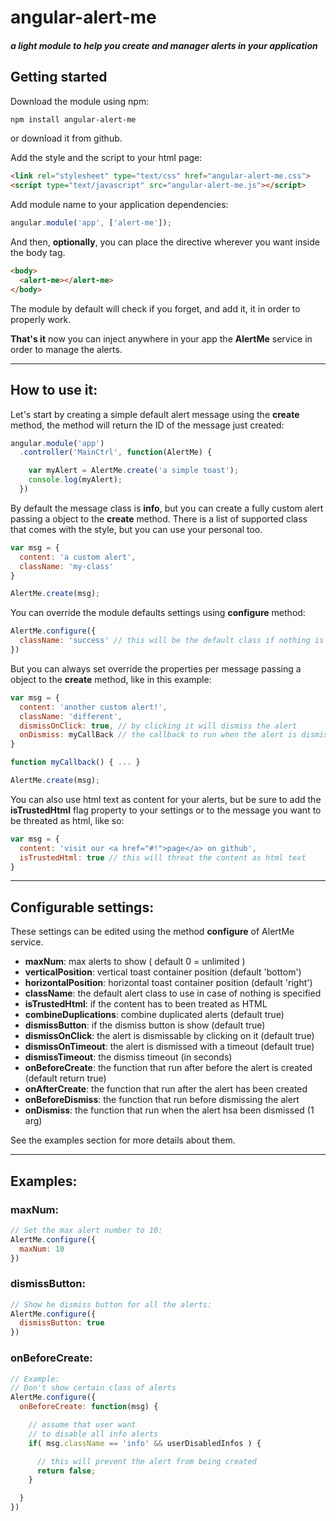 # angular-alert-me
##### a light module to help you create and manager alerts in your application

## Getting started
Download the module using npm:
```bash
npm install angular-alert-me
```
or download it from github.

Add the style and the script to your html page:
```html
<link rel="stylesheet" type="text/css" href="angular-alert-me.css">
<script type="text/javascript" src="angular-alert-me.js"></script>
```
Add module name to your application dependencies:
```javascript
angular.module('app', ['alert-me']);
```
And then, __optionally__, you can place the __<alert-me>__ directive wherever you want inside the body tag.
```html
<body>
  <alert-me></alert-me>
</body>
```
The module by default will check if you forget, and add it, it in order to properly work.

__That's it__ now you can inject anywhere in your app the __AlertMe__ service in order to manage the alerts.

---
## How to use it:
Let's start by creating a simple default alert message using the __create__ method, the method will return the ID of the message just created:

```javascript
angular.module('app')
  .controller('MainCtrl', function(AlertMe) {

    var myAlert = AlertMe.create('a simple toast');
    console.log(myAlert);
  })
```

By default the message class is **info**, but you can create a fully custom alert passing a object to the __create__ method.
There is a list of supported class that comes with the style, but you can use your personal too.

```javascript
var msg = {
  content: 'a custom alert',
  className: 'my-class'
}

AlertMe.create(msg);
```

You can override the module defaults settings using __configure__ method:
```javascript
AlertMe.configure({
  className: 'success' // this will be the default class if nothing is passed
})
```
But you can always set override the properties per message passing a object to the __create__ method, like in this example:

```javascript
var msg = {
  content: 'another custom alert!',
  className: 'different',
  dismissOnClick: true, // by clicking it will dismiss the alert
  onDismiss: myCallBack // the callback to run when the alert is dismissed
}

function myCallback() { ... }

AlertMe.create(msg);
```

You can also use html text as content for your alerts, but be sure to add the __isTrustedHtml__ flag property to your settings or to the message you want to be threated as html, like so:
```javascript
var msg = {
  content: 'visit our <a href="#!">page</a> on github',
  isTrustedHtml: true // this will threat the content as html text
}

```
---

## Configurable settings:
These settings can be edited using the method __configure__ of AlertMe service.
* __maxNum__: max alerts to show ( default 0 = unlimited )
* __verticalPosition__: vertical toast container position (default 'bottom')
* __horizontalPosition__: horizontal toast container position (default 'right')
* __className__: the default alert class to use in case of nothing is specified
* __isTrustedHtml__: if the content has to been treated as HTML
* __combineDuplications__: combine duplicated alerts (default true)
* __dismissButton__: if the dismiss button is show (default true)
* __dismissOnClick__: the alert is dismissable by clicking on it (default true)
* __dismissOnTimeout__: the alert is dismissed with a timeout (default true)
* __dismissTimeout__: the dismiss timeout (in seconds)
* __onBeforeCreate__: the function that run after before the alert is created (default return true)
* __onAfterCreate__: the function that run after the alert has been created
* __onBeforeDismiss__: the function that run before dismissing the alert
* __onDismiss__: the function that run when the alert hsa been dismissed (1 arg)

See the examples section for more details about them.

---

## Examples:
### maxNum:
```javascript
// Set the max alert number to 10:
AlertMe.configure({
  maxNum: 10
})
```
### dismissButton:
```javascript
// Show he dismiss button for all the alerts:
AlertMe.configure({
  dismissButton: true
})
```
### onBeforeCreate:
```javascript
// Example:
// Don't show certain class of alerts
AlertMe.configure({
  onBeforeCreate: function(msg) {

    // assume that user want
    // to disable all info alerts
    if( msg.className == 'info' && userDisabledInfos ) {

      // this will prevent the alert from being created
      return false;
    }

  }
})
```
